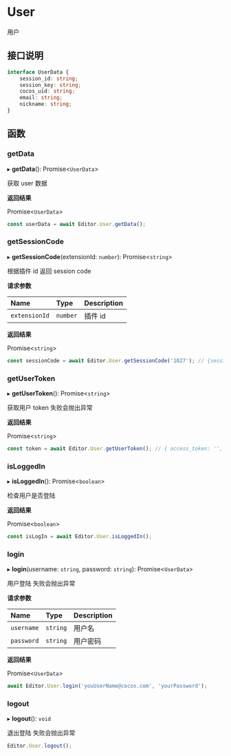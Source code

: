 # User

用户

## 接口说明

```typescript
interface UserData {
    session_id: string;
    session_key: string;
    cocos_uid: string;
    email: string;
    nickname: string;
}
```

## 函数

### getData

▸ **getData**(): Promise<`UserData`\>

获取 user 数据

**返回结果**

Promise<`UserData`\>

```typescript
const userData = await Editor.User.getData();
```

### getSessionCode

▸ **getSessionCode**(extensionId: `number`): Promise<`string`\>

根据插件 id 返回 session code

**请求参数**

| Name          | Type     | Description |
| :------------ | :------- | ----------- |
| `extensionId` | `number` | 插件 id     |

**返回结果**

Promise<`string`\>

```typescript
const sessionCode = await Editor.User.getSessionCode('1027'); // {session_code: "73163bc6d45a0ea5e6f4a1dc6e20a904a856f54a"}
```

### getUserToken

▸ **getUserToken**(): Promise<`string`\>

获取用户 token
失败会抛出异常

**返回结果**

Promise<`string`\>

```typescript
const token = await Editor.User.getUserToken(); // { access_token: '', cocos_uid: 111, expires_in: 222}
```

<!-- ### hideMask

▸ **hideMask**(): `void`

隐藏用户登陆遮罩层
谨慎使用，之后会被移除

```typescript
Editor.User.hideMask();
``` -->

### isLoggedIn

▸ **isLoggedIn**(): Promise<`boolean`\>

检查用户是否登陆

**返回结果**

Promise<`boolean`\>

```typescript
const isLogIn = await Editor.User.isLoggedIn();
```

### login

▸ **login**(username: `string`, password: `string`): Promise<`UserData`\>

用户登陆
失败会抛出异常

**请求参数**

| Name       | Type     | Description |
| :--------- | :------- | ----------- |
| `username` | `string` | 用户名       |
| `password` | `string` | 用户密码     |

**返回结果**

Promise<`UserData`\>

```typescript
await Editor.User.login('youUserName@cocos.com', 'yourPassword');
```

### logout

▸ **logout**(): `void`

退出登陆
失败会抛出异常

```typescript
Editor.User.logout();
```
